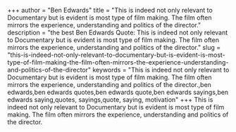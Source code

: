 +++
author = "Ben Edwards"
title = "This is indeed not only relevant to Documentary but is evident is most type of film making. The film often mirrors the experience, understanding and politics of the director."
description = "the best Ben Edwards Quote: This is indeed not only relevant to Documentary but is evident is most type of film making. The film often mirrors the experience, understanding and politics of the director."
slug = "this-is-indeed-not-only-relevant-to-documentary-but-is-evident-is-most-type-of-film-making-the-film-often-mirrors-the-experience-understanding-and-politics-of-the-director"
keywords = "This is indeed not only relevant to Documentary but is evident is most type of film making. The film often mirrors the experience, understanding and politics of the director.,ben edwards,ben edwards quotes,ben edwards quote,ben edwards sayings,ben edwards saying,quotes, sayings,quote, saying, motivation"
+++
This is indeed not only relevant to Documentary but is evident is most type of film making. The film often mirrors the experience, understanding and politics of the director.
